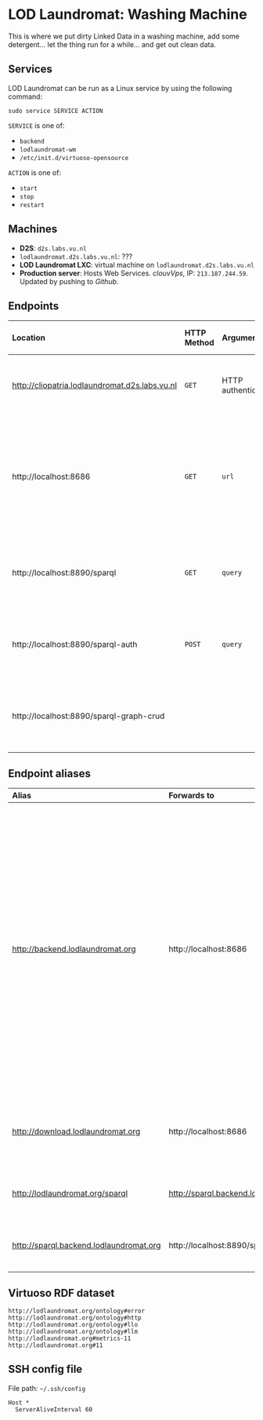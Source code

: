LOD Laundromat: Washing Machine
===============================

This is where we put dirty Linked Data in a washing machine,
add some detergent... let the thing run for a while...
and get out clean data.

Services
--------

LOD Laundromat can be run as a Linux service by using the following command:

~~~{.sh}
sudo service SERVICE ACTION
~~~

`SERVICE` is one of:
  - `backend`
  - `lodlaundromat-wm`
  - `/etc/init.d/virtuoso-opensource`

`ACTION` is one of:
  - `start`
  - `stop`
  - `restart`



Machines
--------

  - **D2S**: `d2s.labs.vu.nl`
  - `lodlaundromat.d2s.labs.vu.nl`: ???
  - **LOD Laundromat LXC**: virtual machine on `lodlaundromat.d2s.labs.vu.nl`
  - **Production server**: Hosts Web Services.
    *clouvVps*, IP: `213.187.244.59`.
    Updated by pushing to *Github*.



Endpoints
---------

| **Location** | **HTTP Method** | **Arguments** | ** Standards-compliance** | **What it does** |
|:-------------|:----------------|:--------------|:--------------------------|:-----------------|
| http://cliopatria.lodlaundromat.d2s.labs.vu.nl | `GET` | HTTP authentication | Does not support RDF Datasets. | This is used to debug the LOD Washing Machine during development. |
| http://localhost:8686 | `GET` | `url` | | The NodeJS backend of the LOD Laundromat site, responsible for serving files for users, and adding items to the seed list. |
| http://localhost:8890/sparql | `GET` | `query` | SPARQL 1.1 Query | The SPARQL endpoint that is used by the LOD Laundromat Web Services. |
| http://localhost:8890/sparql-auth | `POST` | `query` | SPARQL 1.1 Protocol, SPARQL 1.1 Query, SPARQL 1.1 Update | The first SPARQL Endpoint that is used by the LOD Washing Machine. |
| http://localhost:8890/sparql-graph-crud | | | SPARQL 1.1 Graph Store HTTP Protocol | The second SPARQL Endpoint that is used by the LOD Washing Machine. |



Endpoint aliases
----------------

| **Alias** | **Forwards to** | **Description** |
|:----------|:----------------|:----------------|
| http://backend.lodlaundromat.org | http://localhost:8686 | Web Service for adding items to the LOD Basket (i.e., the LOD Laundromat seed list). Query terms: <ol><li>`url` seed point</li><li>`type` either `archive` or `url`</li><li>`from` The URI where we found this dump (`url`=`from` iff `type`=`url`)</li><li>`lazy` Either `1` or `0`, denoting different processing modes for the node.js backend.</li></ol> |
| http://download.lodlaundromat.org | http://localhost:8686 | Web Service for downloading clean data files. The URL path must be set to `/MD5`. |
| http://lodlaundromat.org/sparql | http://sparql.backend.lodlaundromat.org | Use to preserve consistency in the Web interface. |
| http://sparql.backend.lodlaundromat.org | http://localhost:8890/sparql | Web Service for querying the LOD Laundromat metadata. |



Virtuoso RDF dataset
--------------------

```uri
http://lodlaundromat.org/ontology#error
http://lodlaundromat.org/ontology#http
http://lodlaundromat.org/ontology#llo
http://lodlaundromat.org/ontology#llm
http://lodlaundromat.org#metrics-11
http://lodlaundromat.org#11
```



SSH config file
---------------

File path: `~/.ssh/config`

~~~
Host *
  ServerAliveInterval 60
~~~
